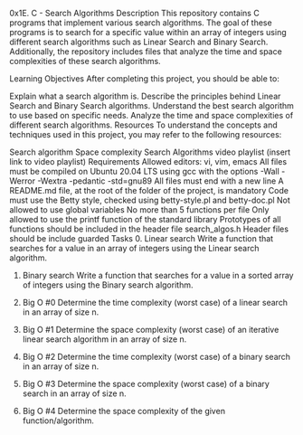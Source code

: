 0x1E. C - Search Algorithms
Description
This repository contains C programs that implement various search algorithms. The goal of these programs is to search for a specific value within an array of integers using different search algorithms such as Linear Search and Binary Search. Additionally, the repository includes files that analyze the time and space complexities of these search algorithms.

Learning Objectives
After completing this project, you should be able to:

Explain what a search algorithm is.
Describe the principles behind Linear Search and Binary Search algorithms.
Understand the best search algorithm to use based on specific needs.
Analyze the time and space complexities of different search algorithms.
Resources
To understand the concepts and techniques used in this project, you may refer to the following resources:

Search algorithm
Space complexity
Search Algorithms video playlist (insert link to video playlist)
Requirements
Allowed editors: vi, vim, emacs
All files must be compiled on Ubuntu 20.04 LTS using gcc with the options -Wall -Werror -Wextra -pedantic -std=gnu89
All files must end with a new line
A README.md file, at the root of the folder of the project, is mandatory
Code must use the Betty style, checked using betty-style.pl and betty-doc.pl
Not allowed to use global variables
No more than 5 functions per file
Only allowed to use the printf function of the standard library
Prototypes of all functions should be included in the header file search_algos.h
Header files should be include guarded
Tasks
0. Linear search
Write a function that searches for a value in an array of integers using the Linear search algorithm.

1. Binary search
Write a function that searches for a value in a sorted array of integers using the Binary search algorithm.

2. Big O #0
Determine the time complexity (worst case) of a linear search in an array of size n.

3. Big O #1
Determine the space complexity (worst case) of an iterative linear search algorithm in an array of size n.

4. Big O #2
Determine the time complexity (worst case) of a binary search in an array of size n.

5. Big O #3
Determine the space complexity (worst case) of a binary search in an array of size n.

6. Big O #4
Determine the space complexity of the given function/algorithm.